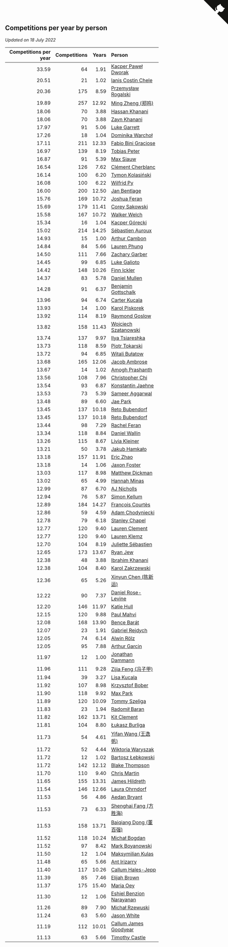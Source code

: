 ## Competitions per year by person

*Updated on 18 July 2022*

| Competitions per year | Competitions | Years | Person |
| ---: | ---: | ---: | :--- |
| 33.59 | 64 | 1.91 | [Kacper Paweł Dworak](https://www.worldcubeassociation.org/persons/2020DWOR01) |
| 20.51 | 21 | 1.02 | [Ianis Costin Chele](https://www.worldcubeassociation.org/persons/2021CHEL01) |
| 20.36 | 175 | 8.59 | [Przemysław Rogalski](https://www.worldcubeassociation.org/persons/2013ROGA02) |
| 19.89 | 257 | 12.92 | [Ming Zheng (郑鸣)](https://www.worldcubeassociation.org/persons/2009ZHEN11) |
| 18.06 | 70 | 3.88 | [Hassan Khanani](https://www.worldcubeassociation.org/persons/2018KHAN26) |
| 18.06 | 70 | 3.88 | [Zayn Khanani](https://www.worldcubeassociation.org/persons/2018KHAN28) |
| 17.97 | 91 | 5.06 | [Luke Garrett](https://www.worldcubeassociation.org/persons/2017GARR05) |
| 17.26 | 18 | 1.04 | [Dominika Warchoł](https://www.worldcubeassociation.org/persons/2021WARC01) |
| 17.11 | 211 | 12.33 | [Fabio Bini Graciose](https://www.worldcubeassociation.org/persons/2010GRAC02) |
| 16.97 | 139 | 8.19 | [Tobias Peter](https://www.worldcubeassociation.org/persons/2014PETE03) |
| 16.87 | 91 | 5.39 | [Max Siauw](https://www.worldcubeassociation.org/persons/2017SIAU02) |
| 16.54 | 126 | 7.62 | [Clément Cherblanc](https://www.worldcubeassociation.org/persons/2014CHER05) |
| 16.14 | 100 | 6.20 | [Tymon Kolasiński](https://www.worldcubeassociation.org/persons/2016KOLA02) |
| 16.08 | 100 | 6.22 | [Wilfrid Py](https://www.worldcubeassociation.org/persons/2016PYWI01) |
| 16.00 | 200 | 12.50 | [Jan Bentlage](https://www.worldcubeassociation.org/persons/2010BENT01) |
| 15.76 | 169 | 10.72 | [Joshua Feran](https://www.worldcubeassociation.org/persons/2011FERA01) |
| 15.69 | 179 | 11.41 | [Corey Sakowski](https://www.worldcubeassociation.org/persons/2011SAKO01) |
| 15.58 | 167 | 10.72 | [Walker Welch](https://www.worldcubeassociation.org/persons/2011WELC01) |
| 15.34 | 16 | 1.04 | [Kacper Górecki](https://www.worldcubeassociation.org/persons/2021GORE01) |
| 15.02 | 214 | 14.25 | [Sébastien Auroux](https://www.worldcubeassociation.org/persons/2008AURO01) |
| 14.93 | 15 | 1.00 | [Arthur Cambon](https://www.worldcubeassociation.org/persons/2021CAMB01) |
| 14.84 | 84 | 5.66 | [Lauren Phung](https://www.worldcubeassociation.org/persons/2016PHUN02) |
| 14.50 | 111 | 7.66 | [Zachary Garber](https://www.worldcubeassociation.org/persons/2014GARB01) |
| 14.45 | 99 | 6.85 | [Luke Galioto](https://www.worldcubeassociation.org/persons/2015GALI02) |
| 14.42 | 148 | 10.26 | [Finn Ickler](https://www.worldcubeassociation.org/persons/2012ICKL01) |
| 14.37 | 83 | 5.78 | [Daniel Mullen](https://www.worldcubeassociation.org/persons/2016MULL04) |
| 14.28 | 91 | 6.37 | [Benjamin Gottschalk](https://www.worldcubeassociation.org/persons/2016GOTT01) |
| 13.96 | 94 | 6.74 | [Carter Kucala](https://www.worldcubeassociation.org/persons/2015KUCA01) |
| 13.93 | 14 | 1.00 | [Karol Piskorek](https://www.worldcubeassociation.org/persons/2021PISK01) |
| 13.92 | 114 | 8.19 | [Raymond Goslow](https://www.worldcubeassociation.org/persons/2014GOSL01) |
| 13.82 | 158 | 11.43 | [Wojciech Szatanowski](https://www.worldcubeassociation.org/persons/2011SZAT01) |
| 13.74 | 137 | 9.97 | [Ilya Tsiareshka](https://www.worldcubeassociation.org/persons/2012TERE01) |
| 13.73 | 118 | 8.59 | [Piotr Tokarski](https://www.worldcubeassociation.org/persons/2013TOKA01) |
| 13.72 | 94 | 6.85 | [Witali Bułatow](https://www.worldcubeassociation.org/persons/2015BUAT01) |
| 13.68 | 165 | 12.06 | [Jacob Ambrose](https://www.worldcubeassociation.org/persons/2010AMBR01) |
| 13.67 | 14 | 1.02 | [Amogh Prashanth](https://www.worldcubeassociation.org/persons/2021PRAS01) |
| 13.56 | 108 | 7.96 | [Christopher Chi](https://www.worldcubeassociation.org/persons/2014CHIC01) |
| 13.54 | 93 | 6.87 | [Konstantin Jaehne](https://www.worldcubeassociation.org/persons/2015JAEH01) |
| 13.53 | 73 | 5.39 | [Sameer Aggarwal](https://www.worldcubeassociation.org/persons/2017AGGA01) |
| 13.48 | 89 | 6.60 | [Jae Park](https://www.worldcubeassociation.org/persons/2015PARK24) |
| 13.45 | 137 | 10.18 | [Reto Bubendorf](https://www.worldcubeassociation.org/persons/2012BUBE01) |
| 13.45 | 137 | 10.18 | [Reto Bubendorf](https://www.worldcubeassociation.org/persons/2012BUBE01) |
| 13.44 | 98 | 7.29 | [Rachel Feran](https://www.worldcubeassociation.org/persons/2015FERA01) |
| 13.34 | 118 | 8.84 | [Daniel Wallin](https://www.worldcubeassociation.org/persons/2013WALL03) |
| 13.26 | 115 | 8.67 | [Livia Kleiner](https://www.worldcubeassociation.org/persons/2013KLEI03) |
| 13.21 | 50 | 3.78 | [Jakub Hamkało](https://www.worldcubeassociation.org/persons/2018HAMK01) |
| 13.18 | 157 | 11.91 | [Eric Zhao](https://www.worldcubeassociation.org/persons/2010ZHAO19) |
| 13.18 | 14 | 1.06 | [Jaxon Foster](https://www.worldcubeassociation.org/persons/2021FOST01) |
| 13.03 | 117 | 8.98 | [Matthew Dickman](https://www.worldcubeassociation.org/persons/2013DICK01) |
| 13.02 | 65 | 4.99 | [Hannah Minas](https://www.worldcubeassociation.org/persons/2017MINA04) |
| 12.99 | 87 | 6.70 | [AJ Nicholls](https://www.worldcubeassociation.org/persons/2015NICH04) |
| 12.94 | 76 | 5.87 | [Simon Kellum](https://www.worldcubeassociation.org/persons/2016KELL12) |
| 12.89 | 184 | 14.27 | [François Courtès](https://www.worldcubeassociation.org/persons/2008COUR01) |
| 12.86 | 59 | 4.59 | [Adam Chodyniecki](https://www.worldcubeassociation.org/persons/2017CHOD02) |
| 12.78 | 79 | 6.18 | [Stanley Chapel](https://www.worldcubeassociation.org/persons/2016CHAP04) |
| 12.77 | 120 | 9.40 | [Lauren Clement](https://www.worldcubeassociation.org/persons/2013KLEM01) |
| 12.77 | 120 | 9.40 | [Lauren Klemz](https://www.worldcubeassociation.org/persons/2013KLEM01) |
| 12.70 | 104 | 8.19 | [Juliette Sébastien](https://www.worldcubeassociation.org/persons/2014SEBA01) |
| 12.65 | 173 | 13.67 | [Ryan Jew](https://www.worldcubeassociation.org/persons/2008JEWR01) |
| 12.38 | 48 | 3.88 | [Ibrahim Khanani](https://www.worldcubeassociation.org/persons/2018KHAN27) |
| 12.38 | 104 | 8.40 | [Karol Zakrzewski](https://www.worldcubeassociation.org/persons/2014ZAKR01) |
| 12.36 | 65 | 5.26 | [Xinyun Chen (陈新运)](https://www.worldcubeassociation.org/persons/2017CHEN36) |
| 12.22 | 90 | 7.37 | [Daniel Rose-Levine](https://www.worldcubeassociation.org/persons/2015ROSE01) |
| 12.20 | 146 | 11.97 | [Katie Hull](https://www.worldcubeassociation.org/persons/2010HULL01) |
| 12.15 | 120 | 9.88 | [Paul Mahvi](https://www.worldcubeassociation.org/persons/2012MAHV01) |
| 12.08 | 168 | 13.90 | [Bence Barát](https://www.worldcubeassociation.org/persons/2008BARA01) |
| 12.07 | 23 | 1.91 | [Gabriel Rejdych](https://www.worldcubeassociation.org/persons/2020REJD01) |
| 12.05 | 74 | 6.14 | [Alwin Rölz](https://www.worldcubeassociation.org/persons/2016ROLZ01) |
| 12.05 | 95 | 7.88 | [Arthur Garcin](https://www.worldcubeassociation.org/persons/2014GARC27) |
| 11.97 | 12 | 1.00 | [Jonathan Dammann](https://www.worldcubeassociation.org/persons/2021DAMM01) |
| 11.96 | 111 | 9.28 | [Zijia Feng (冯子甲)](https://www.worldcubeassociation.org/persons/2013FENG02) |
| 11.94 | 39 | 3.27 | [Lisa Kucala](https://www.worldcubeassociation.org/persons/2019KUCA01) |
| 11.92 | 107 | 8.98 | [Krzysztof Bober](https://www.worldcubeassociation.org/persons/2013BOBE01) |
| 11.90 | 118 | 9.92 | [Max Park](https://www.worldcubeassociation.org/persons/2012PARK03) |
| 11.89 | 120 | 10.09 | [Tommy Szeliga](https://www.worldcubeassociation.org/persons/2012SZEL01) |
| 11.83 | 23 | 1.94 | [Radomił Baran](https://www.worldcubeassociation.org/persons/2020BARA02) |
| 11.82 | 162 | 13.71 | [Kit Clement](https://www.worldcubeassociation.org/persons/2008CLEM01) |
| 11.81 | 104 | 8.80 | [Łukasz Burliga](https://www.worldcubeassociation.org/persons/2013BURL01) |
| 11.73 | 54 | 4.61 | [Yifan Wang (王逸帆)](https://www.worldcubeassociation.org/persons/2017WANY29) |
| 11.72 | 52 | 4.44 | [Wiktoria Waryszak](https://www.worldcubeassociation.org/persons/2018WARY01) |
| 11.72 | 12 | 1.02 | [Bartosz Łebkowski](https://www.worldcubeassociation.org/persons/2021LEBK01) |
| 11.72 | 142 | 12.12 | [Blake Thompson](https://www.worldcubeassociation.org/persons/2010THOM03) |
| 11.70 | 110 | 9.40 | [Chris Martin](https://www.worldcubeassociation.org/persons/2013MART03) |
| 11.65 | 155 | 13.31 | [James Hildreth](https://www.worldcubeassociation.org/persons/2009HILD01) |
| 11.54 | 146 | 12.66 | [Laura Ohrndorf](https://www.worldcubeassociation.org/persons/2009OHRN01) |
| 11.53 | 56 | 4.86 | [Aedan Bryant](https://www.worldcubeassociation.org/persons/2017BRYA06) |
| 11.53 | 73 | 6.33 | [Shenghai Fang (方胜海)](https://www.worldcubeassociation.org/persons/2016FANG01) |
| 11.53 | 158 | 13.71 | [Baiqiang Dong (董百强)](https://www.worldcubeassociation.org/persons/2008DONG06) |
| 11.52 | 118 | 10.24 | [Michał Bogdan](https://www.worldcubeassociation.org/persons/2012BOGD01) |
| 11.52 | 97 | 8.42 | [Mark Boyanowski](https://www.worldcubeassociation.org/persons/2014BOYA01) |
| 11.50 | 12 | 1.04 | [Maksymilian Kulas](https://www.worldcubeassociation.org/persons/2021KULA02) |
| 11.48 | 65 | 5.66 | [Ant Irizarry](https://www.worldcubeassociation.org/persons/2016IRIZ02) |
| 11.40 | 117 | 10.26 | [Callum Hales-Jepp](https://www.worldcubeassociation.org/persons/2012HALE01) |
| 11.39 | 85 | 7.46 | [Elijah Brown](https://www.worldcubeassociation.org/persons/2015BROW03) |
| 11.37 | 175 | 15.40 | [Maria Oey](https://www.worldcubeassociation.org/persons/2007OEYM01) |
| 11.30 | 12 | 1.06 | [Eshiel Benzion Narayanan](https://www.worldcubeassociation.org/persons/2021NARA03) |
| 11.26 | 89 | 7.90 | [Michał Rzewuski](https://www.worldcubeassociation.org/persons/2014RZEW01) |
| 11.24 | 63 | 5.60 | [Jason White](https://www.worldcubeassociation.org/persons/2016WHIT16) |
| 11.19 | 112 | 10.01 | [Callum James Goodyear](https://www.worldcubeassociation.org/persons/2012GOOD02) |
| 11.13 | 63 | 5.66 | [Timothy Castle](https://www.worldcubeassociation.org/persons/2016CAST48) |


<a href="https://github.com/JustinTimeCuber/wca_statistics" class="github-corner" aria-label="View source on Github"><svg width="80" height="80" viewBox="0 0 250 250" style="fill:#151513; color:#fff; position: absolute; top: 0; border: 0; right: 0;" aria-hidden="true"><path d="M0,0 L115,115 L130,115 L142,142 L250,250 L250,0 Z"></path><path d="M128.3,109.0 C113.8,99.7 119.0,89.6 119.0,89.6 C122.0,82.7 120.5,78.6 120.5,78.6 C119.2,72.0 123.4,76.3 123.4,76.3 C127.3,80.9 125.5,87.3 125.5,87.3 C122.9,97.6 130.6,101.9 134.4,103.2" fill="currentColor" style="transform-origin: 130px 106px;" class="octo-arm"></path><path d="M115.0,115.0 C114.9,115.1 118.7,116.5 119.8,115.4 L133.7,101.6 C136.9,99.2 139.9,98.4 142.2,98.6 C133.8,88.0 127.5,74.4 143.8,58.0 C148.5,53.4 154.0,51.2 159.7,51.0 C160.3,49.4 163.2,43.6 171.4,40.1 C171.4,40.1 176.1,42.5 178.8,56.2 C183.1,58.6 187.2,61.8 190.9,65.4 C194.5,69.0 197.7,73.2 200.1,77.6 C213.8,80.2 216.3,84.9 216.3,84.9 C212.7,93.1 206.9,96.0 205.4,96.6 C205.1,102.4 203.0,107.8 198.3,112.5 C181.9,128.9 168.3,122.5 157.7,114.1 C157.9,116.9 156.7,120.9 152.7,124.9 L141.0,136.5 C139.8,137.7 141.6,141.9 141.8,141.8 Z" fill="currentColor" class="octo-body"></path></svg></a><style>.github-corner:hover .octo-arm{animation:octocat-wave 560ms ease-in-out}@keyframes octocat-wave{0%,100%{transform:rotate(0)}20%,60%{transform:rotate(-25deg)}40%,80%{transform:rotate(10deg)}}@media (max-width:500px){.github-corner:hover .octo-arm{animation:none}.github-corner .octo-arm{animation:octocat-wave 560ms ease-in-out}}</style>
